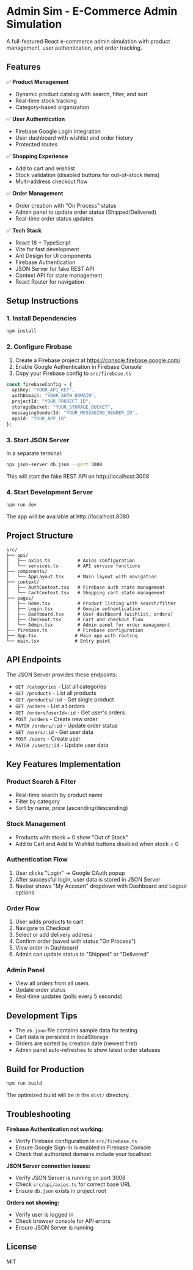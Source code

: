 # Admin Sim - E-Commerce Admin Simulation

A full-featured React e-commerce admin simulation with product management, user authentication, and order tracking.

## Features

✅ **Product Management**
- Dynamic product catalog with search, filter, and sort
- Real-time stock tracking
- Category-based organization

✅ **User Authentication**
- Firebase Google Login integration
- User dashboard with wishlist and order history
- Protected routes

✅ **Shopping Experience**
- Add to cart and wishlist
- Stock validation (disabled buttons for out-of-stock items)
- Multi-address checkout flow

✅ **Order Management**
- Order creation with "On Process" status
- Admin panel to update order status (Shipped/Delivered)
- Real-time order status updates

✅ **Tech Stack**
- React 18 + TypeScript
- Vite for fast development
- Ant Design for UI components
- Firebase Authentication
- JSON Server for fake REST API
- Context API for state management
- React Router for navigation

## Setup Instructions

### 1. Install Dependencies

```bash
npm install
```

### 2. Configure Firebase

1. Create a Firebase project at https://console.firebase.google.com/
2. Enable Google Authentication in Firebase Console
3. Copy your Firebase config to `src/firebase.ts`

```typescript
const firebaseConfig = {
  apiKey: "YOUR_API_KEY",
  authDomain: "YOUR_AUTH_DOMAIN",
  projectId: "YOUR_PROJECT_ID",
  storageBucket: "YOUR_STORAGE_BUCKET",
  messagingSenderId: "YOUR_MESSAGING_SENDER_ID",
  appId: "YOUR_APP_ID"
};
```

### 3. Start JSON Server

In a separate terminal:

```bash
npx json-server db.json --port 3008
```

This will start the fake REST API on http://localhost:3008

### 4. Start Development Server

```bash
npm run dev
```

The app will be available at http://localhost:8080

## Project Structure

```
src/
├── api/
│   ├── axios.ts          # Axios configuration
│   └── services.ts       # API service functions
├── components/
│   └── AppLayout.tsx     # Main layout with navigation
├── context/
│   ├── AuthContext.tsx   # Firebase auth state management
│   └── CartContext.tsx   # Shopping cart state management
├── pages/
│   ├── Home.tsx          # Product listing with search/filter
│   ├── Login.tsx         # Google authentication
│   ├── Dashboard.tsx     # User dashboard (wishlist, orders)
│   ├── Checkout.tsx      # Cart and checkout flow
│   └── Admin.tsx         # Admin panel for order management
├── firebase.ts           # Firebase configuration
├── App.tsx              # Main app with routing
└── main.tsx             # Entry point
```

## API Endpoints

The JSON Server provides these endpoints:

- `GET /categories` - List all categories
- `GET /products` - List all products
- `GET /products/:id` - Get single product
- `GET /orders` - List all orders
- `GET /orders?userId=:id` - Get user's orders
- `POST /orders` - Create new order
- `PATCH /orders/:id` - Update order status
- `GET /users/:id` - Get user data
- `POST /users` - Create user
- `PATCH /users/:id` - Update user data

## Key Features Implementation

### Product Search & Filter
- Real-time search by product name
- Filter by category
- Sort by name, price (ascending/descending)

### Stock Management
- Products with stock = 0 show "Out of Stock"
- Add to Cart and Add to Wishlist buttons disabled when stock = 0

### Authentication Flow
1. User clicks "Login" → Google OAuth popup
2. After successful login, user data is stored in JSON Server
3. Navbar shows "My Account" dropdown with Dashboard and Logout options

### Order Flow
1. User adds products to cart
2. Navigate to Checkout
3. Select or add delivery address
4. Confirm order (saved with status "On Process")
5. View order in Dashboard
6. Admin can update status to "Shipped" or "Delivered"

### Admin Panel
- View all orders from all users
- Update order status
- Real-time updates (polls every 5 seconds)

## Development Tips

- The `db.json` file contains sample data for testing
- Cart data is persisted in localStorage
- Orders are sorted by creation date (newest first)
- Admin panel auto-refreshes to show latest order statuses

## Build for Production

```bash
npm run build
```

The optimized build will be in the `dist/` directory.

## Troubleshooting

**Firebase Authentication not working:**
- Verify Firebase configuration in `src/firebase.ts`
- Ensure Google Sign-In is enabled in Firebase Console
- Check that authorized domains include your localhost

**JSON Server connection issues:**
- Verify JSON Server is running on port 3008
- Check `src/api/axios.ts` for correct base URL
- Ensure `db.json` exists in project root

**Orders not showing:**
- Verify user is logged in
- Check browser console for API errors
- Ensure JSON Server is running

## License

MIT
